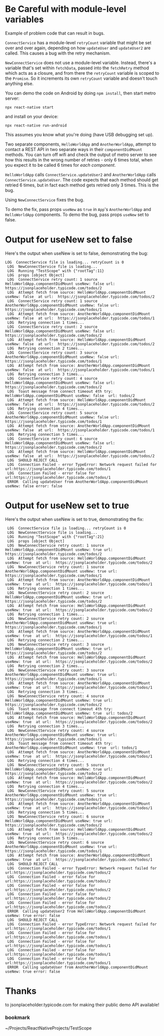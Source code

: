 # Be Careful with module-level variables

Example of problem code that can result in bugs.

`ConnectService` has a module-level `retryCount` variable that might be set over and over again, depending on how `updateUser` and `updateUser2` are called. This causes a bug with the retry mechanism.

`NewConnectService` does not use a module-level variable. Instead, there's a variable that's set within `fetchData`, passed into the `fetchRetry` method which acts as a closure, and from there the `retryCount` variable is scoped to the `Promise`. So it increments its own `retryCount` variable and doesn't touch anything else.

You can demo the code on Android by doing `npm install`, then start metro server:

```
npx react-native start
```

and install on your device:

```
npx react-native run-android
```

This assumes you know what you're doing (have USB debugging set up).

Two separate components, `HelloWorldApp` and `AnotherWorldApp`, attempt to contact a REST API in two separate ways in their `componentDidMount` methods. You can turn off wifi and check the output of metro server to see how this results in the wrong number of retries - only 6 times total, when you expect it to be called 6 times for *each component*.

`HelloWorldApp` calls `ConnectService.updateUser2` and `AnotherWorldApp` calls `ConnectService.updateUser`. The code expects that each method should get retried 6 times, but in fact each method gets retried only 3 times. This is the bug.

Using `NewConnectService` fixes the bug.

To demo the fix, pass props `useNew` as `true` in `App`'s `AnotherWorldApp` and `HelloWorldApp` components. To demo the bug, pass props `useNew` set to false.

# Output for useNew set to false

Here's the output when useNew is set to false, demonstrating the bug:

```
LOG  ConnectService file is loading... retryCount is 0
 LOG  NewConnectService file is loading...
 LOG  Running "TestScope" with {"rootTag":11}
 LOG  props [object Object]
 LOG  ConnectService retry count: 1 source HelloWorldApp.componentDidMount useNew: false url: https://jsonplaceholder.typicode.com/todos/2
 LOG  Attempt fetch from source: HelloWorldApp.componentDidMount useNew: false  at url:  https://jsonplaceholder.typicode.com/todos/2
 LOG  ConnectService retry count: 1 source AnotherWorldApp.componentDidMount useNew: false url: https://jsonplaceholder.typicode.com/todos/1
 LOG  Attempt fetch from source: AnotherWorldApp.componentDidMount useNew: false  at url:  https://jsonplaceholder.typicode.com/todos/1
 LOG  Retrying connection 1 times...
 LOG  ConnectService retry count: 2 source HelloWorldApp.componentDidMount useNew: false url: https://jsonplaceholder.typicode.com/todos/2
 LOG  Attempt fetch from source: HelloWorldApp.componentDidMount useNew: false  at url:  https://jsonplaceholder.typicode.com/todos/2
 LOG  Retrying connection 2 times...
 LOG  ConnectService retry count: 3 source AnotherWorldApp.componentDidMount useNew: false url: https://jsonplaceholder.typicode.com/todos/1
 LOG  Attempt fetch from source: AnotherWorldApp.componentDidMount useNew: false  at url:  https://jsonplaceholder.typicode.com/todos/1
 LOG  Retrying connection 3 times...
 LOG  ConnectService retry count: 4 source HelloWorldApp.componentDidMount useNew: false url: https://jsonplaceholder.typicode.com/todos/2
 LOG  Toast message from connect timeout 4th try: HelloWorldApp.componentDidMount useNew: false  url: todos/2
 LOG  Attempt fetch from source: HelloWorldApp.componentDidMount useNew: false  at url:  https://jsonplaceholder.typicode.com/todos/2
 LOG  Retrying connection 4 times...
 LOG  ConnectService retry count: 5 source AnotherWorldApp.componentDidMount useNew: false url: https://jsonplaceholder.typicode.com/todos/1
 LOG  Attempt fetch from source: AnotherWorldApp.componentDidMount useNew: false  at url:  https://jsonplaceholder.typicode.com/todos/1
 LOG  Retrying connection 5 times...
 LOG  ConnectService retry count: 6 source HelloWorldApp.componentDidMount useNew: false url: https://jsonplaceholder.typicode.com/todos/2
 LOG  Attempt fetch from source: HelloWorldApp.componentDidMount useNew: false  at url:  https://jsonplaceholder.typicode.com/todos/2
 LOG  SHOULD REJECT CALL
 LOG  Connection Failed - error TypeError: Network request failed for url:https://jsonplaceholder.typicode.com/todos/1
 LOG  Connection Failed - error false for url:https://jsonplaceholder.typicode.com/todos/1
 ERROR  Calling updateUser from AnotherWorldApp.componentDidMount useNew: false error: false
```

# Output for useNew set to true

Here's the output when useNew is set to true, demonstrating the fix:

```
 LOG  ConnectService file is loading... retryCount is 0
 LOG  NewConnectService file is loading...
 LOG  Running "TestScope" with {"rootTag":21}
 LOG  props [object Object]
 LOG  NewConnectService retry count: 1 source HelloWorldApp.componentDidMount useNew: true url: https://jsonplaceholder.typicode.com/todos/2
 LOG  Attempt fetch from source: HelloWorldApp.componentDidMount useNew: true  at url:  https://jsonplaceholder.typicode.com/todos/2
 LOG  NewConnectService retry count: 1 source AnotherWorldApp.componentDidMount useNew: true url: https://jsonplaceholder.typicode.com/todos/1
 LOG  Attempt fetch from source: AnotherWorldApp.componentDidMount useNew: true  at url:  https://jsonplaceholder.typicode.com/todos/1
 LOG  Retrying connection 1 times...
 LOG  NewConnectService retry count: 2 source HelloWorldApp.componentDidMount useNew: true url: https://jsonplaceholder.typicode.com/todos/2
 LOG  Attempt fetch from source: HelloWorldApp.componentDidMount useNew: true  at url:  https://jsonplaceholder.typicode.com/todos/2
 LOG  Retrying connection 1 times...
 LOG  NewConnectService retry count: 2 source AnotherWorldApp.componentDidMount useNew: true url: https://jsonplaceholder.typicode.com/todos/1
 LOG  Attempt fetch from source: AnotherWorldApp.componentDidMount useNew: true  at url:  https://jsonplaceholder.typicode.com/todos/1
 LOG  Retrying connection 2 times...
 LOG  NewConnectService retry count: 3 source HelloWorldApp.componentDidMount useNew: true url: https://jsonplaceholder.typicode.com/todos/2
 LOG  Attempt fetch from source: HelloWorldApp.componentDidMount useNew: true  at url:  https://jsonplaceholder.typicode.com/todos/2
 LOG  Retrying connection 2 times...
 LOG  NewConnectService retry count: 3 source AnotherWorldApp.componentDidMount useNew: true url: https://jsonplaceholder.typicode.com/todos/1
 LOG  Attempt fetch from source: AnotherWorldApp.componentDidMount useNew: true  at url:  https://jsonplaceholder.typicode.com/todos/1
 LOG  Retrying connection 3 times...
 LOG  NewConnectService retry count: 4 source HelloWorldApp.componentDidMount useNew: true url: https://jsonplaceholder.typicode.com/todos/2
 LOG  Toast message from connect timeout 4th try: HelloWorldApp.componentDidMount useNew: true  url: todos/2
 LOG  Attempt fetch from source: HelloWorldApp.componentDidMount useNew: true  at url:  https://jsonplaceholder.typicode.com/todos/2
 LOG  Retrying connection 3 times...
 LOG  NewConnectService retry count: 4 source AnotherWorldApp.componentDidMount useNew: true url: https://jsonplaceholder.typicode.com/todos/1
 LOG  Toast message from connect timeout 4th try: AnotherWorldApp.componentDidMount useNew: true  url: todos/1
 LOG  Attempt fetch from source: AnotherWorldApp.componentDidMount useNew: true  at url:  https://jsonplaceholder.typicode.com/todos/1
 LOG  Retrying connection 4 times...
 LOG  NewConnectService retry count: 5 source HelloWorldApp.componentDidMount useNew: true url: https://jsonplaceholder.typicode.com/todos/2
 LOG  Attempt fetch from source: HelloWorldApp.componentDidMount useNew: true  at url:  https://jsonplaceholder.typicode.com/todos/2
 LOG  Retrying connection 4 times...
 LOG  NewConnectService retry count: 5 source AnotherWorldApp.componentDidMount useNew: true url: https://jsonplaceholder.typicode.com/todos/1
 LOG  Attempt fetch from source: AnotherWorldApp.componentDidMount useNew: true  at url:  https://jsonplaceholder.typicode.com/todos/1
 LOG  Retrying connection 5 times...
 LOG  NewConnectService retry count: 6 source HelloWorldApp.componentDidMount useNew: true url: https://jsonplaceholder.typicode.com/todos/2
 LOG  Attempt fetch from source: HelloWorldApp.componentDidMount useNew: true  at url:  https://jsonplaceholder.typicode.com/todos/2
 LOG  Retrying connection 5 times...
 LOG  NewConnectService retry count: 6 source AnotherWorldApp.componentDidMount useNew: true url: https://jsonplaceholder.typicode.com/todos/1
 LOG  Attempt fetch from source: AnotherWorldApp.componentDidMount useNew: true  at url:  https://jsonplaceholder.typicode.com/todos/1
 LOG  SHOULD REJECT CALL
 LOG  Connection Failed - error TypeError: Network request failed for url:https://jsonplaceholder.typicode.com/todos/2
 LOG  Connection Failed - error false for url:https://jsonplaceholder.typicode.com/todos/2
 LOG  Connection Failed - error false for url:https://jsonplaceholder.typicode.com/todos/2
 LOG  Connection Failed - error false for url:https://jsonplaceholder.typicode.com/todos/2
 LOG  Connection Failed - error false for url:https://jsonplaceholder.typicode.com/todos/2
 ERROR  Calling updateUser2 from HelloWorldApp.componentDidMount useNew: true error: false
 LOG  SHOULD REJECT CALL
 LOG  Connection Failed - error TypeError: Network request failed for url:https://jsonplaceholder.typicode.com/todos/1
 LOG  Connection Failed - error false for url:https://jsonplaceholder.typicode.com/todos/1
 LOG  Connection Failed - error false for url:https://jsonplaceholder.typicode.com/todos/1
 LOG  Connection Failed - error false for url:https://jsonplaceholder.typicode.com/todos/1
 LOG  Connection Failed - error false for url:https://jsonplaceholder.typicode.com/todos/1
 ERROR  Calling updateUser from AnotherWorldApp.componentDidMount useNew: true error: false
```

# Thanks

to jsonplaceholder.typicode.com for making their public demo API available!

### bookmark

~/Projects/ReactNativeProjects/TestScope